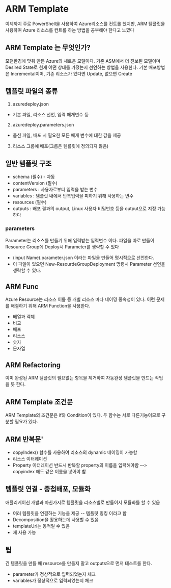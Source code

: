 # ARM Template
이제까지 주로 PowerShell을 사용하여 Azure리소스를 컨트롤 했지만, ARM 템플릿을 사용하여 Azure 리소스를 컨트롤 하는 방법을 공부해야 한다고 느꼈다

## ARM Template 는 무엇인가?
모던환경에 맞춰 만든 Azure의 새로운 모델이다. 기존 ASM에서 더 진보된 모델이며 Desired State로 현재 어떤 상태를 가졌는지 선언하는 방법을 사용한다. 기본 배포방법은 Incremental이며, 기존 리소스가 있다면 Update, 없으면 Create

## 템플릿 파일의 종류
1) azuredeploy.json
- 기본 파일, 리소스 선언, 입력 매개변수 등

2) azuredeploy.parameters.json
- 옵션 파일, 배포 시 필요한 모든 매개 변수에 대한 값을 제공

3) 리소스 그룹에 배포(그룹은 템를릿에 정의되지 않음)


## 일반 템플릿 구조
- schema (필수) - 자동
- contentVersion (필수)
- parameters : 사용자로부터 입력을 받는 변수
- variables : 템플릿 내에서 반복입력을 피하기 위해 사용하는 변수
- resources (필수) 
- outputs : 배포 결과의 output, Linux 사용자 비밀번호 등을 output으로 지정 가능하다

### parameters
Parameter는 리소스를 만들기 위해 입력받는 입력변수 이다. 파일을 따로 만들어 Resource Group에 Deploy시 Parameter를 생략할 수 있다
- (input Name).parameter.json 이라는 파일을 만들어 명시적으로 선언한다.
- 이 파일이 있으면 New-ResourdeGroupDeployment 명령시 Parameter 선언을 생략할 수 있다.

## ARM Func
Azure Resource는 리소스 이름 등 개별 리소스 마다 네이밍 종속성이 있다. 이런 문제를 해결하기 위해 ARM Function을 사용한다.
- 배열과 객체
- 비교
- 배포
- 리소스
- 숫자
- 문자열

## ARM Refactoring
이미 완성된 ARM 템플릿의 필요없는 항목을 제거하여 자동완성 템플릿을 만드는 작업을 뜻 한다.

## ARM Template 조건문
ARM Template의 조건문은 if와 Condition이 있다. 두 함수는 서로 다른기능이므로 구분할 필요가 있다.

## ARM 반복문'
- copyIndex() 함수를 사용하여 리소스의 dynamic 네이밍이 가능함
- 리소스 이터레이션
- Property 이터레이션 반드시 반복할 property의 이름을 입력해야함 --> copyindex 에도 같은 이름을 넣어야 함

## 템플릿 연결 - 중첩배포, 모듈화
애플리케이션 개발과 마찬가지로 템플릿을 리소스별로 만들어서 모듈화를 할 수 있음
- 여러 템플릿을 연결하는 기능을 제공
-- 템플릿 링킹 이라고 함
- Decomposition을 활용하는데 사용할 수 있음
- templateUri는 동적일 수 있음
- 재 사용 가능


## 팁
긴 템플릿을 만들 때 resource를 만들지 말고 outputs으로 먼저 테스트를 한다.
- parameter가 정상적으로 입력되었는지 체크
- variables가 정상적으로 입력되었는지 체크